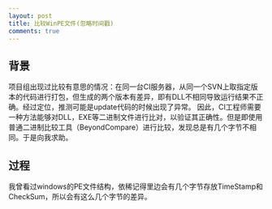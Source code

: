 ```yaml
---
layout: post
title: 比较WinPE文件(忽略时间戳)
comments: true
---
```

## 背景
项目组出现过比较有意思的情况：在同一台CI服务器，从同一个SVN上取指定版本的代码进行打包，但生成的两个版本有差异，即有DLL不相同导致运行结果不正确。经过定位，推测可能是update代码的时候出现了异常。
因此，CI工程师需要一种方法能够对DLL，EXE等二进制文件进行比对，以验证其正确性。但是即使用普通二进制比较工具（BeyondCompare）进行比较，发现总是有几个字节不相同。于是向我求助。

## 过程
我曾看过windows的PE文件结构，依稀记得里边会有几个字节存放TimeStamp和CheckSum，所以会有这么几个字节的差异。
